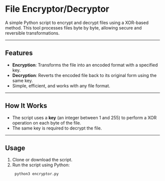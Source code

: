# File Encryptor/Decryptor

A simple Python script to encrypt and decrypt files using a XOR-based method. This tool processes files byte by byte, allowing secure and reversible transformations.

---

## Features

- **Encryption**: Transforms the file into an encoded format with a specified key.
- **Decryption**: Reverts the encoded file back to its original form using the same key.
- Simple, efficient, and works with any file format.

---

## How It Works

- The script uses a **key** (an integer between 1 and 255) to perform a XOR operation on each byte of the file.
- The same key is required to decrypt the file.

---

## Usage

1. Clone or download the script.
2. Run the script using Python:
   ```bash
    python3 encryptor.py
   ```
